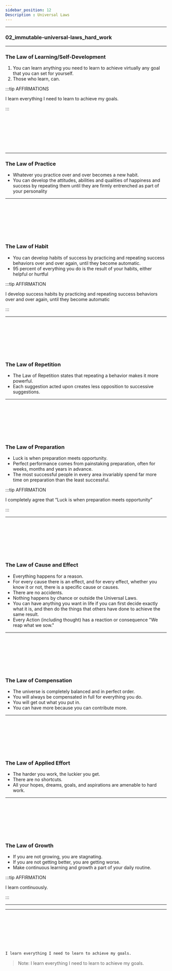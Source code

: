 ```yaml
---
sidebar_position: 12
Description : Universal Laws
---
```


----

### 02_immutable-universal-laws_hard_work #

---

### The Law of Learning/Self-Development ###

1.  You can learn anything you need to learn to achieve virtually any goal that you can set for yourself.
2.  Those who learn, can.
    

:::tip AFFIRMATIONS 

I learn everything I need to learn to achieve my goals.

:::


<br/><br/><br/><br/><br/><br/>

---

### The Law of Practice ###

- Whatever you practice over and over becomes a new habit.
- You can develop the attitudes, abilities and qualities of happiness and success by repeating them until they are firmly entrenched as part of your personality



---
<br/><br/><br/><br/><br/><br/>


### The Law of Habit ###

- You can develop habits of success by practicing and repeating success behaviors over and over again, until they become automatic.
- 95 percent of everything you do is the result of your habits, either helpful or hurtful


:::tip AFFIRMATION

I develop success habits by practicing and repeating success behaviors over and over again, until they become automatic

:::


---
<br/><br/><br/><br/><br/><br/>


### The Law of Repetition ###

- The Law of Repetition states that repeating a behavior makes it more powerful.
- Each suggestion acted upon creates less opposition to successive suggestions.


---
<br/><br/><br/><br/><br/><br/>


### The Law of Preparation ###

- Luck is when preparation meets opportunity.
- Perfect performance comes from painstaking preparation, often for weeks, months and years in advance.
- The most successful people in every area invariably spend far more time on preparation than the least successful.



:::tip AFFIRMATION

I completely agree that “Luck is when preparation meets opportunity”

:::


---
<br/><br/><br/><br/><br/><br/>

### The Law of Cause and Effect ###

- Everything happens for a reason. 
- For every cause there is an effect, and for every effect, whether you know it or not, there is a specific cause or causes. 
- There are no accidents.
- Nothing happens by chance or outside the Universal Laws. 
- You can have anything you want in life if you can first decide exactly what it is, and then do the things that others have done to achieve the same result.
- Every Action (including thought) has a reaction or consequence "We reap what we sow."


---
<br/><br/><br/><br/><br/><br/>


### The Law of Compensation ###

- The universe is completely balanced and in perfect order. 
- You will always be compensated in full for everything you do.
- You will get out what you put in. 
- You can have more because you can contribute more.


---
<br/><br/><br/><br/><br/><br/>


 
### The Law of Applied Effort ###

- The harder you work, the luckier you get.
- There are no shortcuts.
- All your hopes, dreams, goals, and aspirations are amenable to hard work.


---
<br/><br/><br/><br/><br/><br/>

### The Law of Growth ###

- If you are not growing, you are stagnating. 
- If you are not getting better, you are getting worse.
- Make continuous learning and growth a part of your daily routine.

:::tip AFFIRMATION

I learn continuously.

:::

--- 
---
<br/><br/><br/><br/><br/><br/>
 
```sh
I learn everything I need to learn to achieve my goals.
```


> Note: I learn everything I need to learn to achieve my goals.
